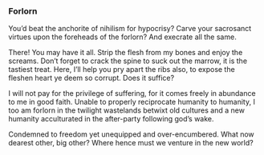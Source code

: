 ### Forlorn

You’d beat the anchorite of nihilism for hypocrisy?
Carve your sacrosanct virtues upon the foreheads of the forlorn?
And execrate all the same.

There! You may have it all.
Strip the flesh from my bones and enjoy the screams.
Don’t forget to crack the spine
to suck out the marrow, it is the tastiest treat.
Here, I’ll help you pry apart the ribs also,
to expose the fleshen heart ye deem so corrupt.
Does it suffice?

I will not pay for the privilege of suffering,
for it comes freely in abundance to me in good faith.
Unable to properly reciprocate humanity to humanity,
I too am forlorn in the twilight wastelands betwixt
old cultures and a new humanity acculturated
in the after-party following god’s wake.

Condemned to freedom yet unequipped and over-encumbered.
What now dearest other, big other?
Where hence must we venture in the new world?
